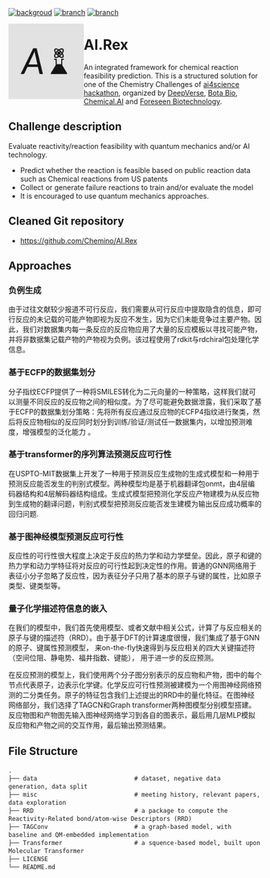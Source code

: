 [![backgroud](https://img.shields.io/badge/ai4science-Chemistry-blue)](https://ai4science.io/chemistry_zh.html)
[![branch](https://img.shields.io/badge/Branch-main-green)](https://github.com/Chemino/AI-Rex)
[![branch](https://img.shields.io/badge/Branch-dev-yellow)](https://github.com/Chemino/AI-Rex/tree/dev)

<a href="url"><img src="./misc/AIRex-logos.jpeg" align="left" height="150" width="150" ></a>

# AI.Rex

An integrated framework for chemical reaction feasibility prediction. This is a structured solution for one of the Chemistry Challenges of [ai4science hackathon](https://ai4science.io/), organized by [DeepVerse](deepverse.tech/en/), [Bota Bio](www.bota.bio), [Chemical.AI](https://chemical.ai/) and [Foreseen Biotechnology](www.foreseepharma.com/en-us).

## Challenge description

Evaluate reactivity/reaction feasibility with quantum mechanics and/or AI technology.

- Predict whether the reaction is feasible based on public reaction data such as Chemical reactions from US patents
- Collect or generate failure reactions to train and/or evaluate the model
- It is encouraged to use quantum mechanics approaches.

## Cleaned Git repository 

- https://github.com/Chemino/AI.Rex

## Approaches

### 负例生成

由于过往文献较少报道不可行反应，我们需要从可行反应中提取隐含的信息，即可行反应的未记载的可能产物即视为反应不发生，因为它们未能竞争过主要产物。因此，我们对数据集内每一条反应的反应物应用了大量的反应模板以寻找可能产物，并将非数据集记载产物的产物视为负例。该过程使用了rdkit与rdchiral包处理化学信息。

### 基于ECFP的数据集划分

分子指纹ECFP提供了一种将SMILES转化为二元向量的一种策略，这样我们就可以测量不同反应的反应物之间的相似度。为了尽可能避免数据泄露，我们采取了基于ECFP的数据集划分策略：先将所有反应通过反应物的ECFP4指纹进行聚类，然后将反应物相似的反应同时划分到训练/验证/测试任一数据集内，以增加预测难度，增强模型的泛化能力
。
### 基于transformer的序列算法预测反应可行性

在USPTO-MIT数据集上开发了一种用于预测反应生成物的生成式模型和一种用于预测反应能否发生的判别式模型。两种模型均是基于机器翻译包onmt，由4层编码器结构和4层解码器结构组成。生成式模型把预测化学反应产物建模为从反应物到生成物的翻译问题，判别式模型把预测反应能否发生建模为输出反应成功概率的回归问题.

### 基于图神经模型预测反应可行性

反应性的可行性很大程度上决定于反应的热力学和动力学壁垒。因此，原子和键的热力学和动力学特征将对反应的可行性起到决定性的作用。普通的GNN网络用于表征小分子忽略了反应性，因为表征分子只用了基本的原子与键的属性，比如原子类型、键类型等。

### 量子化学描述符信息的嵌入

在我们的模型中，我们首先使用模型、或者文献中相关公式，计算了与反应相关的原子与键的描述符（RRD）。由于基于DFT的计算速度很慢，我们集成了基于GNN的原子、键属性预测模型， 来on-the-fly快速得到与反应相关的四大关键描述符（空间位阻、静电势、福井指数、键能）， 用于进一步的反应预测。

在反应预测的模型上，我们使用两个分子图分别表示的反应物和产物，图中的每个节点代表原子，边表示化学键。化学反应可行性预测被建模为一个用图神经网络预测的二分类任务。原子的特征包含我们上述提出的RRD中的量化特征。在图神经网络部分，我们选择了TAGCN和Graph transformer两种图模型分别模型搭建。反应物图和产物图先输入图神经网络学习到各自的图表示，最后用几层MLP模拟反应物和产物之间的交互作用，最后输出预测结果。

## File Structure

    .
    ├── data                           # dataset, negative data generation, data split
    ├── misc                           # meeting history, relevant papers, data exploration  
    ├── RRD                            # a package to compute the Reactivity-Related bond/atom-wise Descriptors (RRD)
    ├── TAGConv                        # a graph-based model, with baseline and QM-embedded implementation
    ├── Transformer                    # a squence-based model, built upon Molecular Transformer
    ├── LICENSE
    └── README.md
